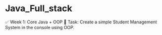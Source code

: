 # Java_Full_stack

✅ Week 1: Core Java + OOP
📌 Task: Create a simple Student Management System in the console using OOP.
